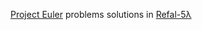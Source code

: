 [Project Euler](https://projecteuler.net/) problems solutions in [Refal-5λ](https://github.com/bmstu-iu9/refal-5-lambda)
